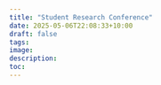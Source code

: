 ```yaml
---
title: "Student Research Conference"
date: 2025-05-06T22:08:33+10:00
draft: false
tags:
image:
description:
toc:
--- 
```


<!-- --- hugo theme archetype:
title: "Src"
date: 2025-05-06T22:08:33+10:00
draft: true
author:
tags:
image:
description:
toc:
--- -->